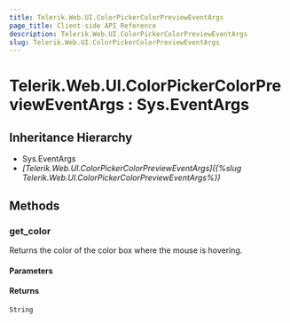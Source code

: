 ```yaml
---
title: Telerik.Web.UI.ColorPickerColorPreviewEventArgs
page_title: Client-side API Reference
description: Telerik.Web.UI.ColorPickerColorPreviewEventArgs
slug: Telerik.Web.UI.ColorPickerColorPreviewEventArgs
---
```


# Telerik.Web.UI.ColorPickerColorPreviewEventArgs : Sys.EventArgs 

## Inheritance Hierarchy

* Sys.EventArgs
* *[Telerik.Web.UI.ColorPickerColorPreviewEventArgs]({%slug Telerik.Web.UI.ColorPickerColorPreviewEventArgs%})*

## Methods

###  get_color

Returns the color of the color box where the mouse is hovering. 

#### Parameters

#### Returns

`String`
